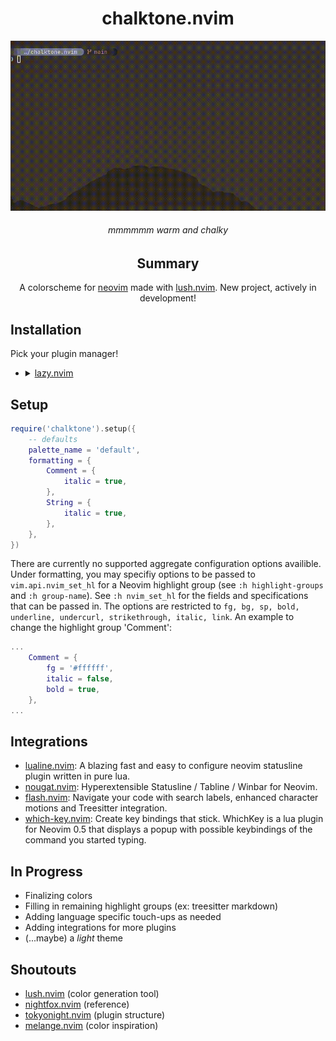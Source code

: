 <div align='center'>

# chalktone.nvim

![chalktone_demo](/assets/chalktone_demo.gif)

###### mmmmmm warm and chalky

## Summary

A colorscheme for [neovim](https://neovim.io/) made with [lush.nvim](https://github.com/rktjmp/lush.nvim). New project, actively in development!

</div>

## Installation

Pick your plugin manager!

-
    <details>
    <summary><a href='https://github.com/folke/lazy.nvim'>lazy.nvim</a></summary>

    ```lua
    'daneofmanythings/chalktone.nvim',
    priority = 1000,
    lazy = false,
    config = function()
        require('chalktone').setup({})
        vim.g.colorscheme('chalktone')
    end
    ```
    </details>


## Setup

```lua
require('chalktone').setup({
    -- defaults
    palette_name = 'default',
    formatting = {
        Comment = {
            italic = true,
        },
        String = {
            italic = true,
        },
    },
})
```

There are currently no supported aggregate configuration options availible. 
Under formatting, you may specifiy options to be passed to `vim.api.nvim_set_hl` for
a Neovim highlight group (see `:h highlight-groups` and `:h group-name`). See `:h nvim_set_hl` for the fields and specifications that can be passed in.
The options are restricted to `fg, bg, sp, bold, underline, undercurl, strikethrough, italic, link`.
An example to change the highlight group 'Comment':
```lua
...
    Comment = {
        fg = '#ffffff',
        italic = false,
        bold = true,
    },
...
```

## Integrations

- [lualine.nvim](https://github.com/nvim-lualine/lualine.nvim): A blazing fast and easy to configure neovim statusline plugin written in pure lua. 
- [nougat.nvim](https://github.com/MunifTanjim/nougat.nvim/tree/main): Hyperextensible Statusline / Tabline / Winbar for Neovim.
- [flash.nvim](https://github.com/folke/flash.nvim): Navigate your code with search labels, enhanced character motions and Treesitter integration.
- [which-key.nvim](https://github.com/folke/which-key.nvim): Create key bindings that stick. WhichKey is a lua plugin for Neovim 0.5 that displays a popup with possible keybindings of the command you started typing. 


## In Progress

- Finalizing colors
- Filling in remaining highlight groups (ex: treesitter markdown)
- Adding language specific touch-ups as needed
- Adding integrations for more plugins
- (...maybe) a *light* theme

## Shoutouts

- [lush.nvim](https://github.com/rktjmp/lush.nvim) (color generation tool)
- [nightfox.nvim](https://github.com/EdenEast/nightfox.nvim) (reference)
- [tokyonight.nvim](https://github.com/folke/tokyonight.nvim) (plugin structure)
- [melange.nvim](https://github.com/savq/melange-nvim) (color inspiration)

